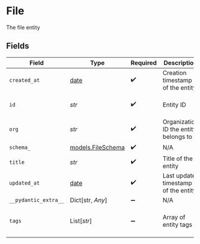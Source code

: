 # File

The file entity


## Fields

| Field                                                                | Type                                                                 | Required                                                             | Description                                                          | Example                                                              |
| -------------------------------------------------------------------- | -------------------------------------------------------------------- | -------------------------------------------------------------------- | -------------------------------------------------------------------- | -------------------------------------------------------------------- |
| `created_at`                                                         | [date](https://docs.python.org/3/library/datetime.html#date-objects) | :heavy_check_mark:                                                   | Creation timestamp of the entity                                     | 2021-02-09T12:41:43.662Z                                             |
| `id`                                                                 | *str*                                                                | :heavy_check_mark:                                                   | Entity ID                                                            | 5da0a718-c822-403d-9f5d-20d4584e0528                                 |
| `org`                                                                | *str*                                                                | :heavy_check_mark:                                                   | Organization ID the entity belongs to                                | 123                                                                  |
| `schema_`                                                            | [models.FileSchema](../models/fileschema.md)                         | :heavy_check_mark:                                                   | N/A                                                                  |                                                                      |
| `title`                                                              | *str*                                                                | :heavy_check_mark:                                                   | Title of the entity                                                  | Example Entity                                                       |
| `updated_at`                                                         | [date](https://docs.python.org/3/library/datetime.html#date-objects) | :heavy_check_mark:                                                   | Last update timestamp of the entity                                  | 2021-02-09T12:41:43.662Z                                             |
| `__pydantic_extra__`                                                 | Dict[str, *Any*]                                                     | :heavy_minus_sign:                                                   | N/A                                                                  |                                                                      |
| `tags`                                                               | List[*str*]                                                          | :heavy_minus_sign:                                                   | Array of entity tags                                                 | [<br/>"example",<br/>"mock"<br/>]                                    |